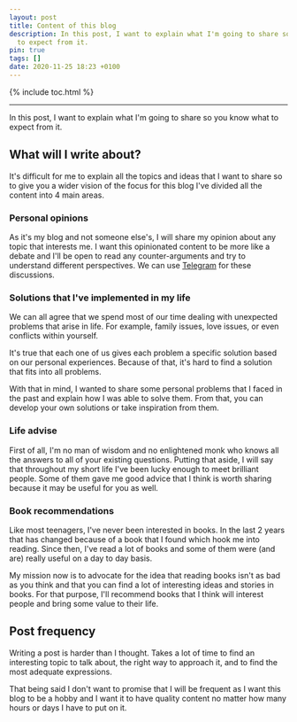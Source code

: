 ```yaml
---
layout: post
title: Content of this blog
description: In this post, I want to explain what I'm going to share so you know what
  to expect from it.
pin: true
tags: []
date: 2020-11-25 18:23 +0100
---
```


{% include toc.html %}

---

In this post, I want to explain what I'm going to share so you know what to expect from it.

## What will I write about?

It's difficult for me to explain all the topics and ideas that I want to share so to give you a wider vision of the focus for this blog I've divided all the content into 4 main areas.

### Personal opinions

As it's my blog and not someone else's, I will share my opinion about any topic that interests me. I want this opinionated content to be more like a debate and I'll be open to read any counter-arguments and try to understand different perspectives. We can use [Telegram](https://t.me/monkeyandres) for these discussions.

### Solutions that I've implemented in my life

We can all agree that we spend most of our time dealing with unexpected problems that arise in life. For example, family issues, love issues, or even conflicts within yourself.

It's true that each one of us gives each problem a specific solution based on our personal experiences. Because of that, it's hard to find a solution that fits into all problems.

With that in mind, I wanted to share some personal problems that I faced in the past and explain how I was able to solve them. From that, you can develop your own solutions or take inspiration from them.

### Life advise

First of all, I'm no man of wisdom and no enlightened monk who knows all the answers to all of your existing questions. Putting that aside, I will say that throughout my short life I've been lucky enough to meet brilliant people. Some of them gave me good advice that I think is worth sharing because it may be useful for you as well.

### Book recommendations

Like most teenagers, I've never been interested in books. In the last 2 years that has changed because of a book that I found which hook me into reading. Since then, I've read a lot of books and some of them were (and are) really useful on a day to day basis.

My mission now is to advocate for the idea that reading books isn't as bad as you think and that you can find a lot of interesting ideas and stories in books. For that purpose, I'll recommend books that I think will interest people and bring some value to their life.

## Post frequency

Writing a post is harder than I thought. Takes a lot of time to find an interesting topic to talk about, the right way to approach it, and to find the most adequate expressions.

That being said I don't want to promise that I will be frequent as I want this blog to be a hobby and I want it to have quality content no matter how many hours or days I have to put on it.